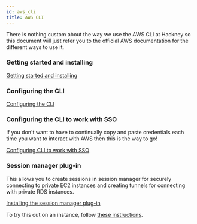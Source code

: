 ```yaml
---
id: aws_cli
title: AWS CLI
---
```


There is nothing custom about the way we use the AWS CLI at Hackney so this document will just refer you to the official AWS documentation for the different ways to use it.

### Getting started and installing

[Getting started and installing](https://docs.aws.amazon.com/cli/latest/userguide/cli-chap-getting-started.html)

### Configuring the CLI

[Configuring the CLI](https://docs.aws.amazon.com/cli/latest/userguide/cli-chap-configure.html)

### Configuring the CLI to work with SSO

If you don't want to have to continually copy and paste credentials each time you want to interact with AWS then this is the way to go!

[Configuring CLI to work with SSO](https://docs.aws.amazon.com/cli/latest/userguide/cli-configure-sso.html)

### Session manager plug-in

This allows you to create sessions in session manager for securely connecting to private EC2 instances and creating tunnels for connecting with private RDS instances.

[Installing the session manager plug-in](https://docs.aws.amazon.com/systems-manager/latest/userguide/session-manager-working-with-install-plugin.html)

To try this out on an instance, follow [these instructions](../API-Playbook/ec2_access).